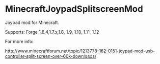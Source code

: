 MinecraftJoypadSplitscreenMod
=============================

Joypad mod for Minecraft.

Supports: Forge 1.6.4,1.7.x,1.8, 1.9, 1.10, 1.11, 1.12

For more info:

http://www.minecraftforum.net/topic/1213778-162-0151-joypad-mod-usb-controller-split-screen-over-60k-downloads/

